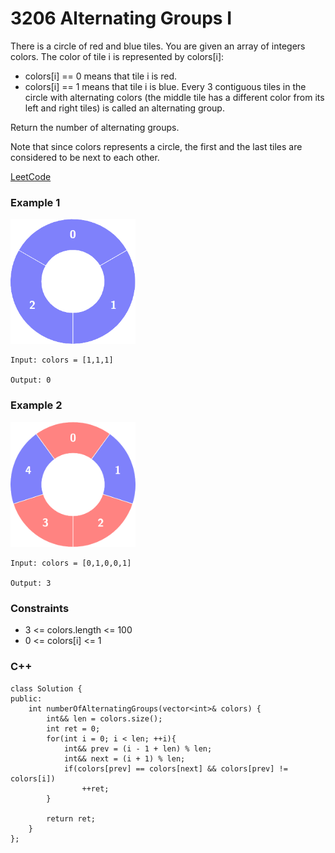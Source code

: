 # 3206 Alternating Groups I

There is a circle of red and blue tiles. You are given an array of integers colors. The color of tile i is represented by colors[i]:

* colors[i] == 0 means that tile i is red.
* colors[i] == 1 means that tile i is blue.
Every 3 contiguous tiles in the circle with alternating colors (the middle tile has a different color from its left and right tiles) is called an alternating group.

Return the number of alternating groups.

Note that since colors represents a circle, the first and the last tiles are considered to be next to each other.
 
[LeetCode](https://leetcode.cn/problems/alternating-groups-i/)

### Example 1

<img src="img/3206_1.png" width = "200"/>

```
Input: colors = [1,1,1]

Output: 0
```

### Example 2

<img src="img/3206_2.png" width = "200"/>

```
Input: colors = [0,1,0,0,1]

Output: 3
```

### Constraints

* 3 <= colors.length <= 100
* 0 <= colors[i] <= 1

### C++ 

```
class Solution {
public:
    int numberOfAlternatingGroups(vector<int>& colors) {
        int&& len = colors.size();
        int ret = 0;
        for(int i = 0; i < len; ++i){
            int&& prev = (i - 1 + len) % len;
            int&& next = (i + 1) % len;
            if(colors[prev] == colors[next] && colors[prev] != colors[i])
                ++ret;
        }
        
        return ret;
    }
};
```
